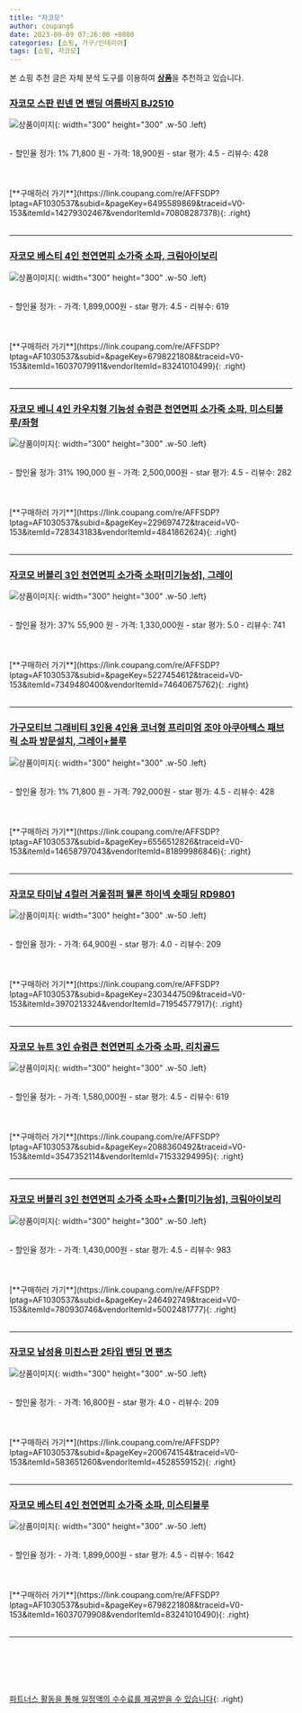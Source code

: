 ```yaml
---
title: "자코모"
author: coupang6
date: 2023-09-09 07:26:00 +0800
categories: [쇼핑, 가구/인테리어]
tags: [쇼핑, 자코모]
---
```


본 쇼핑 추천 글은 자체 분석 도구를 이용하여 [**상품**](https://link.coupang.com/a/bao1ui)을 추천하고 있습니다.

### [자코모 스판 린넨 면 밴딩 여름바지 BJ2510](https://link.coupang.com/re/AFFSDP?lptag=AF1030537&subid=&pageKey=6495589869&traceid=V0-153&itemId=14279302467&vendorItemId=70808287378)

![상품이미지](https://thumbnail9.coupangcdn.com/thumbnails/remote/230x230ex/image/vendor_inventory/758e/cffaa26b79e325fdddd4a58a01681419a1acf4a8a3020e893d0a14974e5e.jpg){: width="300" height="300" .w-50 .left}


<br>
- 할인율 정가: 1%  71,800   원
- 가격: 18,900원
- star 평가: 4.5
- 리뷰수: 428
<br>
<br>
<br>
<br>
[**구매하러 가기**](https://link.coupang.com/re/AFFSDP?lptag=AF1030537&subid=&pageKey=6495589869&traceid=V0-153&itemId=14279302467&vendorItemId=70808287378){: .right}
<br>
<br>

---

### [자코모 베스티 4인 천연면피 소가죽 소파, 크림아이보리](https://link.coupang.com/re/AFFSDP?lptag=AF1030537&subid=&pageKey=6798221808&traceid=V0-153&itemId=16037079911&vendorItemId=83241010499)

![상품이미지](https://thumbnail6.coupangcdn.com/thumbnails/remote/230x230ex/image/vendor_inventory/ebe3/3dd18a49a75829c2b008abe122d829bd2376b27983775031bb3bacf09baa.jpg){: width="300" height="300" .w-50 .left}


<br>
- 할인율 정가: 
- 가격: 1,899,000원
- star 평가: 4.5
- 리뷰수: 619
<br>
<br>
<br>
<br>
[**구매하러 가기**](https://link.coupang.com/re/AFFSDP?lptag=AF1030537&subid=&pageKey=6798221808&traceid=V0-153&itemId=16037079911&vendorItemId=83241010499){: .right}
<br>
<br>

---

### [자코모 베니 4인 카우치형 기능성 슈렁큰 천연면피 소가죽 소파, 미스티블루/좌형](https://link.coupang.com/re/AFFSDP?lptag=AF1030537&subid=&pageKey=229697472&traceid=V0-153&itemId=728343183&vendorItemId=4841862624)

![상품이미지](https://thumbnail10.coupangcdn.com/thumbnails/remote/230x230ex/image/vendor_inventory/7f2b/2d38ce3a8d6b41d05e545eac768951a6f578785ef1c81ff4cbdfd5291231.jpg){: width="300" height="300" .w-50 .left}


<br>
- 할인율 정가: 31%  190,000   원
- 가격: 2,500,000원
- star 평가: 4.5
- 리뷰수: 282
<br>
<br>
<br>
<br>
[**구매하러 가기**](https://link.coupang.com/re/AFFSDP?lptag=AF1030537&subid=&pageKey=229697472&traceid=V0-153&itemId=728343183&vendorItemId=4841862624){: .right}
<br>
<br>

---

### [자코모 버블리 3인 천연면피 소가죽 소파[미기능성], 그레이](https://link.coupang.com/re/AFFSDP?lptag=AF1030537&subid=&pageKey=5227454612&traceid=V0-153&itemId=7349480400&vendorItemId=74640675762)

![상품이미지](https://thumbnail9.coupangcdn.com/thumbnails/remote/230x230ex/image/vendor_inventory/8fdb/7ebe4dafc11cedef7e818be7eaa63b2e1a5741a93312894b086f84c79e19.jpg){: width="300" height="300" .w-50 .left}


<br>
- 할인율 정가: 37%  55,900   원
- 가격: 1,330,000원
- star 평가: 5.0
- 리뷰수: 741
<br>
<br>
<br>
<br>
[**구매하러 가기**](https://link.coupang.com/re/AFFSDP?lptag=AF1030537&subid=&pageKey=5227454612&traceid=V0-153&itemId=7349480400&vendorItemId=74640675762){: .right}
<br>
<br>

---

### [가구모티브 그래비티 3인용 4인용 코너형 프리미엄 조야 아쿠아텍스 패브릭 소파 방문설치, 그레이+블루](https://link.coupang.com/re/AFFSDP?lptag=AF1030537&subid=&pageKey=6556512826&traceid=V0-153&itemId=14658797043&vendorItemId=81899986846)

![상품이미지](https://thumbnail9.coupangcdn.com/thumbnails/remote/230x230ex/image/vendor_inventory/86c4/cef36f62f629f5dc45bfd8f2adde8830df2b69a32b6706bc8f8988a1ee3a.jpg){: width="300" height="300" .w-50 .left}


<br>
- 할인율 정가: 1%  71,800   원
- 가격: 792,000원
- star 평가: 4.5
- 리뷰수: 428
<br>
<br>
<br>
<br>
[**구매하러 가기**](https://link.coupang.com/re/AFFSDP?lptag=AF1030537&subid=&pageKey=6556512826&traceid=V0-153&itemId=14658797043&vendorItemId=81899986846){: .right}
<br>
<br>

---

### [자코모 타미남 4컬러 겨울점퍼 웰론 하이넥 숏패딩 RD9801](https://link.coupang.com/re/AFFSDP?lptag=AF1030537&subid=&pageKey=2303447509&traceid=V0-153&itemId=3970213324&vendorItemId=71954577917)

![상품이미지](https://thumbnail8.coupangcdn.com/thumbnails/remote/230x230ex/image/vendor_inventory/120a/b4840010b6b86c3cf5808338782eb6d74f0d39ef87d63e80845a722c6165.jpg){: width="300" height="300" .w-50 .left}


<br>
- 할인율 정가: 
- 가격: 64,900원
- star 평가: 4.0
- 리뷰수: 209
<br>
<br>
<br>
<br>
[**구매하러 가기**](https://link.coupang.com/re/AFFSDP?lptag=AF1030537&subid=&pageKey=2303447509&traceid=V0-153&itemId=3970213324&vendorItemId=71954577917){: .right}
<br>
<br>

---

### [자코모 뉴트 3인 슈렁큰 천연면피 소가죽 소파, 리치골드](https://link.coupang.com/re/AFFSDP?lptag=AF1030537&subid=&pageKey=2088360492&traceid=V0-153&itemId=3547352114&vendorItemId=71533294995)

![상품이미지](https://thumbnail9.coupangcdn.com/thumbnails/remote/230x230ex/image/vendor_inventory/3b10/355cebfce7b64d729828396d25de42ac0234990287e6c165651cb82b7c6f.jpg){: width="300" height="300" .w-50 .left}


<br>
- 할인율 정가: 
- 가격: 1,580,000원
- star 평가: 4.5
- 리뷰수: 619
<br>
<br>
<br>
<br>
[**구매하러 가기**](https://link.coupang.com/re/AFFSDP?lptag=AF1030537&subid=&pageKey=2088360492&traceid=V0-153&itemId=3547352114&vendorItemId=71533294995){: .right}
<br>
<br>

---

### [자코모 버블리 3인 천연면피 소가죽 소파+스툴[미기능성], 크림아이보리](https://link.coupang.com/re/AFFSDP?lptag=AF1030537&subid=&pageKey=246492749&traceid=V0-153&itemId=780930746&vendorItemId=5002481777)

![상품이미지](https://thumbnail9.coupangcdn.com/thumbnails/remote/230x230ex/image/vendor_inventory/4d58/915022be037cc63044ea4a16ad2f5045c639cf59daea19d5a80692259e39.jpg){: width="300" height="300" .w-50 .left}


<br>
- 할인율 정가: 
- 가격: 1,430,000원
- star 평가: 4.5
- 리뷰수: 983
<br>
<br>
<br>
<br>
[**구매하러 가기**](https://link.coupang.com/re/AFFSDP?lptag=AF1030537&subid=&pageKey=246492749&traceid=V0-153&itemId=780930746&vendorItemId=5002481777){: .right}
<br>
<br>

---

### [자코모 남성용 미친스판 2타입 밴딩 면 팬츠](https://link.coupang.com/re/AFFSDP?lptag=AF1030537&subid=&pageKey=200674154&traceid=V0-153&itemId=583651260&vendorItemId=4528559152)

![상품이미지](https://thumbnail8.coupangcdn.com/thumbnails/remote/230x230ex/image/vendor_inventory/images/2019/03/21/14/5/809ec2bd-7a7d-489e-ab4a-59230ba9dbe0.jpg){: width="300" height="300" .w-50 .left}


<br>
- 할인율 정가: 
- 가격: 16,800원
- star 평가: 4.0
- 리뷰수: 209
<br>
<br>
<br>
<br>
[**구매하러 가기**](https://link.coupang.com/re/AFFSDP?lptag=AF1030537&subid=&pageKey=200674154&traceid=V0-153&itemId=583651260&vendorItemId=4528559152){: .right}
<br>
<br>

---

### [자코모 베스티 4인 천연면피 소가죽 소파, 미스티블루](https://link.coupang.com/re/AFFSDP?lptag=AF1030537&subid=&pageKey=6798221808&traceid=V0-153&itemId=16037079908&vendorItemId=83241010490)

![상품이미지](https://thumbnail6.coupangcdn.com/thumbnails/remote/230x230ex/image/vendor_inventory/ebe3/3dd18a49a75829c2b008abe122d829bd2376b27983775031bb3bacf09baa.jpg){: width="300" height="300" .w-50 .left}


<br>
- 할인율 정가: 
- 가격: 1,899,000원
- star 평가: 4.5
- 리뷰수: 1642
<br>
<br>
<br>
<br>
[**구매하러 가기**](https://link.coupang.com/re/AFFSDP?lptag=AF1030537&subid=&pageKey=6798221808&traceid=V0-153&itemId=16037079908&vendorItemId=83241010490){: .right}
<br>
<br>

---
<br><br><br><br><br> [파트너스 활동을 통해 일정액의 수수료를 제공받을 수 있습니다](https://link.coupang.com/a/bao1ui){: .right}